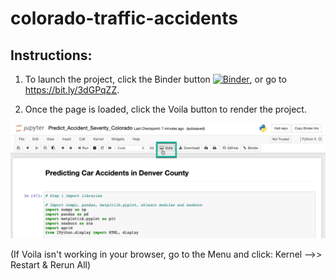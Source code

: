 # colorado-traffic-accidents

## Instructions:
1. To launch the project, click the Binder button [![Binder](https://mybinder.org/badge_logo.svg)](https://mybinder.org/v2/gh/jon-0/colorado-traffic-accidents/master?filepath=Predict_Accident_Severity_Colorado.ipynb), or go to https://bit.ly/3dGPqZZ.

2. Once the page is loaded, click the Voila button to render the project.


![voila image](/images/voila.png)

(If Voila isn't working in your browser, go to the Menu and click: Kernel -->> Restart & Rerun All)
